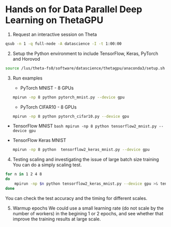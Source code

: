 # Hands on for Data Parallel Deep Learning on ThetaGPU

1. Request an interactive session on Theta
```bash
qsub -n 1 -q full-node -A datascience -I -t 1:00:00
```

2. Setup the Python environment to include TensorFlow, Keras, PyTorch and Horovod
```bash
source /lus/theta-fs0/software/datascience/thetagpu/anaconda3/setup.sh
```

3. Run examples
   -  PyTorch MNIST - 8 GPUs
	```bash
	mpirun -np 8 python pytorch_mnist.py --device gpu
	```

   -  PyTorch CIFAR10 - 8 GPUs
	```bash
	mpirun -np 8 python pytorch_cifar10.py --device gpu
	```

  -  TensorFlow MNIST
	```bash
	mpirun -np 8 python tensorflow2_mnist.py --device gpu
	```

  - TensorFlow Keras MNIST
	```bash
	mpirun -np 8 python  tensorflow2_keras_mnist.py --device gpu
	```


4. Testing scaling and investigating the issue of large batch size training
You can do a simply scaling test.
```bash
for n in 1 2 4 8
do
	mpirun -np $n python tensorflow2_keras_mnist.py --device gpu >& tensorflow2_keras_mnist.out
done
```
You can check the test accuracy and the timing for different scales.

5. Warmup epochs
We could use a small learning rate (do not scale by the number of workers) in the begining 1 or 2 epochs, and see whether that improve the training results at large scale.

